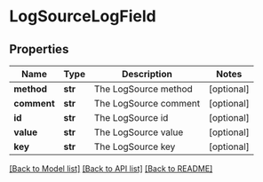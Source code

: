 # LogSourceLogField

## Properties
Name | Type | Description | Notes
------------ | ------------- | ------------- | -------------
**method** | **str** | The LogSource method | [optional] 
**comment** | **str** | The LogSource comment | [optional] 
**id** | **str** | The LogSource id | [optional] 
**value** | **str** | The LogSource value | [optional] 
**key** | **str** | The LogSource key | [optional] 

[[Back to Model list]](../README.md#documentation-for-models) [[Back to API list]](../README.md#documentation-for-api-endpoints) [[Back to README]](../README.md)


